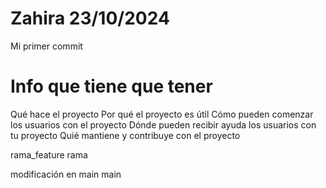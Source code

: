 # Zahira 23/10/2024
Mi primer commit

# Info que tiene que tener
Qué hace el proyecto
Por qué el proyecto es útil
Cómo pueden comenzar los usuarios con el proyecto
Dónde pueden recibir ayuda los usuarios con tu proyecto
Quié mantiene y contribuye con el proyecto

rama_feature
rama

modificación en main
 main
